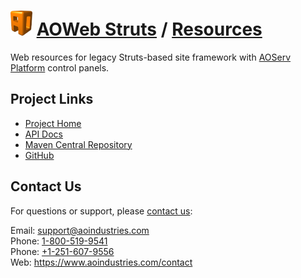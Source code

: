 # [<img src="ao-logo.png" alt="AO Logo" width="35" height="40">](https://www.aoindustries.com/) [AOWeb Struts](https://www.aoindustries.com/aoweb-struts/) / [Resources](https://www.aoindustries.com/aoweb-struts/resources/)
Web resources for legacy Struts-based site framework with [AOServ Platform](https://www.aoindustries.com/aoserv/) control panels.

## Project Links
* [Project Home](https://www.aoindustries.com/aoweb-struts/resources/)
* [API Docs](https://www.aoindustries.com/aoweb-struts/resources/apidocs/)
* [Maven Central Repository](http://search.maven.org/#search|gav|1|g:%22com.aoindustries%22%20AND%20a:%22aoweb-struts-resources%22)
* [GitHub](https://github.com/aoindustries/aoweb-struts-resources)

## Contact Us
For questions or support, please [contact us](https://www.aoindustries.com/contact):

Email: [support@aoindustries.com](mailto:support@aoindustries.com)  
Phone: [1-800-519-9541](tel:1-800-519-9541)  
Phone: [+1-251-607-9556](tel:+1-251-607-9556)  
Web: https://www.aoindustries.com/contact
